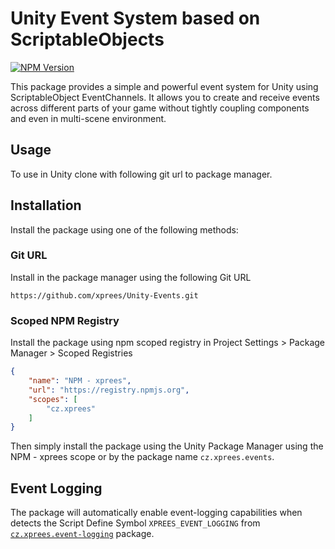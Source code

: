 # Unity Event System based on ScriptableObjects

[![NPM Version](https://img.shields.io/npm/v/cz.xprees.events)](https://www.npmjs.com/package/cz.xprees.events)

This package provides a simple and powerful event system for Unity using ScriptableObject EventChannels. It allows you to create and receive events
across different parts of your game without tightly coupling components and even in multi-scene environment.

## Usage

To use in Unity clone with following git url to package
manager.

## Installation

Install the package using one of the following methods:

### Git URL

Install in the package manager using the following Git URL

```git
https://github.com/xprees/Unity-Events.git
```

### Scoped NPM Registry

Install the package using npm scoped registry in Project Settings > Package Manager > Scoped Registries

```json
{
    "name": "NPM - xprees",
    "url": "https://registry.npmjs.org",
    "scopes": [
        "cz.xprees"
    ]
}
```

Then simply install the package using the Unity Package Manager using the NPM - xprees scope or by the package name `cz.xprees.events`.

## Event Logging

The package will automatically enable event-logging capabilities when detects the Script Define Symbol `XPREES_EVENT_LOGGING` from
[`cz.xprees.event-logging`](https://www.npmjs.com/package/cz.xprees.event-logging) package.